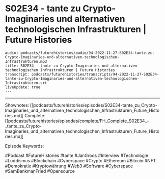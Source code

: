 # S02E34 - tante zu Crypto-Imaginaries und alternativen technologischen Infrastrukturen | Future Histories

```audio-note
audio: podcasts/futurehistories/audio/94-2022-11-27-S02E34-tante-zu-Crypto-Imaginaries-und-alternativen-technologischen-Infrastrukturen.mp3
title: S02E34 - tante zu Crypto-Imaginaries und alternativen technologischen Infrastrukturen | Future Histories
transcript: podcasts/futurehistories/transcripts/94-2022-11-27-S02E34-tante-zu-Crypto-Imaginaries-und-alternativen-technologischen-Infrastrukturen.srt
liveUpdate: true
---

```
---

Shownotes: [[podcasts/futurehistories/episodes/S02E34-tante_zu_Crypto-Imaginaries_und_alternativen_technologischen_Infrastrukturen_Future_Histories.md]]
Complete: [[podcasts/futurehistories/episodes/complete/FH_Complete_S02E34_-_tante_zu_Crypto-Imaginaries_und_alternativen_technologischen_Infrastrukturen_Future_Histories.md]]


Episode Keywords:

#Podcast #FutureHistories #tante #JanGroos #Interview #Technologie #Luddismus #Blockchain #Cyberspace #Crypto #Ethereum #Bitcoin #NFT #Demokratie #Kryptowährung #Web3 #Software #Cyberspace #SamBankmanFried #Opensource
